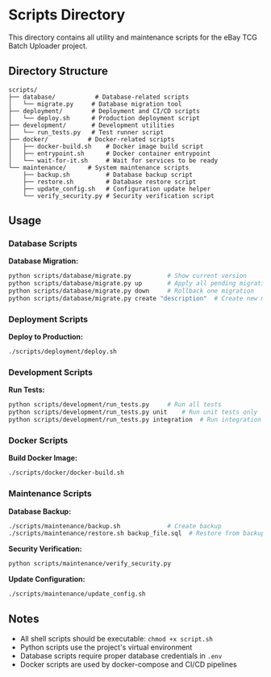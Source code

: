 # Scripts Directory

This directory contains all utility and maintenance scripts for the eBay TCG Batch Uploader project.

## Directory Structure

```
scripts/
├── database/           # Database-related scripts
│   └── migrate.py     # Database migration tool
├── deployment/        # Deployment and CI/CD scripts
│   └── deploy.sh      # Production deployment script
├── development/       # Development utilities
│   └── run_tests.py   # Test runner script
├── docker/           # Docker-related scripts
│   ├── docker-build.sh    # Docker image build script
│   ├── entrypoint.sh      # Docker container entrypoint
│   └── wait-for-it.sh     # Wait for services to be ready
└── maintenance/      # System maintenance scripts
    ├── backup.sh          # Database backup script
    ├── restore.sh         # Database restore script
    ├── update_config.sh   # Configuration update helper
    └── verify_security.py # Security verification script
```

## Usage

### Database Scripts

**Database Migration:**
```bash
python scripts/database/migrate.py          # Show current version
python scripts/database/migrate.py up       # Apply all pending migrations
python scripts/database/migrate.py down     # Rollback one migration
python scripts/database/migrate.py create "description"  # Create new migration
```

### Deployment Scripts

**Deploy to Production:**
```bash
./scripts/deployment/deploy.sh
```

### Development Scripts

**Run Tests:**
```bash
python scripts/development/run_tests.py     # Run all tests
python scripts/development/run_tests.py unit    # Run unit tests only
python scripts/development/run_tests.py integration  # Run integration tests only
```

### Docker Scripts

**Build Docker Image:**
```bash
./scripts/docker/docker-build.sh
```

### Maintenance Scripts

**Database Backup:**
```bash
./scripts/maintenance/backup.sh             # Create backup
./scripts/maintenance/restore.sh backup_file.sql  # Restore from backup
```

**Security Verification:**
```bash
python scripts/maintenance/verify_security.py
```

**Update Configuration:**
```bash
./scripts/maintenance/update_config.sh
```

## Notes

- All shell scripts should be executable: `chmod +x script.sh`
- Python scripts use the project's virtual environment
- Database scripts require proper database credentials in `.env`
- Docker scripts are used by docker-compose and CI/CD pipelines